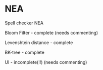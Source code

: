 # NEA
Spell checker NEA 

Bloom Filter - complete (needs commenting)

Levenshtein distance - complete

BK-tree - complete 

UI - incomplete(!!) (needs commenting)
